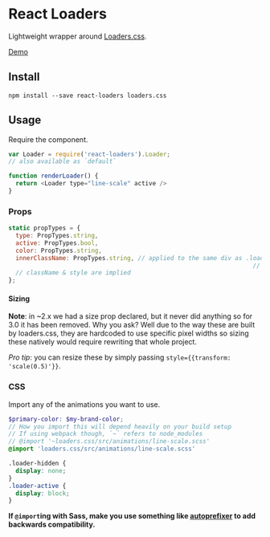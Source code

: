 # React Loaders

Lightweight wrapper around [Loaders.css](https://github.com/ConnorAtherton/loaders.css).

[Demo](http://jonjaques.github.com/react-loaders)

## Install

```
npm install --save react-loaders loaders.css
```


## Usage

Require the component.

```js
var Loader = require('react-loaders').Loader;
// also available as `default`

function renderLoader() {
  return <Loader type="line-scale" active />
}

```

### Props

```js
static propTypes = {
  type: PropTypes.string,
  active: PropTypes.bool,
  color: PropTypes.string,
  innerClassName: PropTypes.string, // applied to the same div as .loader-inner.${type}
   																	// useful for advanced styling
  // className & style are implied
};
```

#### Sizing
**Note**: in ~2.x we had a size prop declared, but it never did anything so for 3.0 it has been removed. Why you ask? Well due to the way these are built by loaders.css, they are hardcoded to use specific pixel widths so sizing these natively would require rewriting that whole project.

*Pro tip*: you can resize these by simply passing `style={{transform: 'scale(0.5)'}}`. 

### CSS
Import any of the animations you want to use.

```scss
$primary-color: $my-brand-color;
// How you import this will depend heavily on your build setup
// If using webpack though, `~` refers to node_modules
// @import '~loaders.css/src/animations/line-scale.scss'
@import 'loaders.css/src/animations/line-scale.scss'

.loader-hidden {
  display: none;
}
.loader-active {
  display: block;
}
```

**If `@import`ing with Sass, make you use something like [autoprefixer](https://github.com/postcss/autoprefixer) to add backwards compatibility.**
